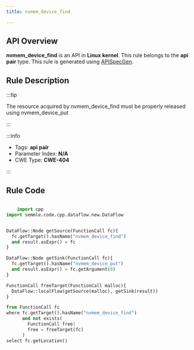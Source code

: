 ```yaml
---
title: nvmem_device_find

---
```



## API Overview
**nvmem_device_find** is an API in **Linux kernel**. This rule belongs to the **api pair** type. This rule is generated using [APISpecGen](../../tools/APISpecGen).
## Rule Description

:::tip

The resource acquired by nvmem_device_find must be properly released using nvmem_device_put

:::

:::info

- Tags: **api pair**
- Parameter Index: **N/A**
- CWE Type: **CWE-404**

:::

## Rule Code
```python

    import cpp
import semmle.code.cpp.dataflow.new.DataFlow


DataFlow::Node getSource(FunctionCall fc){
  fc.getTarget().hasName("nvmem_device_find")
  and result.asExpr() = fc
}

DataFlow::Node getSink(FunctionCall fc){
  fc.getTarget().hasName("nvmem_device_put")
  and result.asExpr() = fc.getArgument(0)
}

FunctionCall freeTarget(FunctionCall malloc){
  DataFlow::localFlow(getSource(malloc), getSink(result))
}

from FunctionCall fc
where fc.getTarget().hasName("nvmem_device_find")
      and not exists(
        FunctionCall free| 
        free = freeTarget(fc)
      )
select fc.getLocation()

    
```